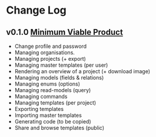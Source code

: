 # Change Log

## v0.1.0 [Minimum Viable Product](https://en.wikipedia.org/wiki/Minimum_viable_product)
- Change profile and password
- Managing organisations.
- Managing projects (+ export)
- Managing master templates (per user)
- Rendering an overview of a project (+ download image)
- Managing models (fields & relations)
- Managing enums (options)
- Managing read-models (query)
- Managing commands
- Managing templates (per project)
- Exporting templates
- Importing master templates
- Generating code (to be copied)
- Share and browse templates (public)